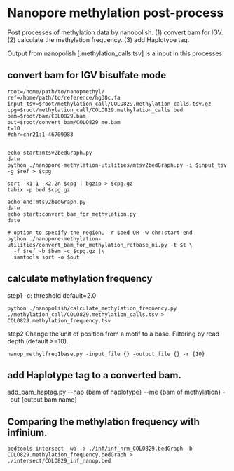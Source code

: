 

# Nanopore methylation post-process
Post processes of methylation data by nanopolish.
(1) convert bam for IGV.
(2) calculate the methylation frequency.
(3) add Haplotype tag.

Output from nanopolish [.methylation_calls.tsv] is a input in this processes.

## convert bam for IGV bisulfate mode

```
root=/home/path/to/nanopmethyl/
ref=/home/path/to/reference/hg38c.fa
input_tsv=$root/methylation_call/COLO829.methylation_calls.tsv.gz
cpg=$root/methylation_call/COLO829.methylation_calls.bed
bam=$root/bam/COLO829.bam
out=$root/convert_bam/COLO829_me.bam
t=10
#chr=chr21:1-46709983


echo start:mtsv2bedGraph.py  
date
python ./nanopore-methylation-utilities/mtsv2bedGraph.py -i $input_tsv -g $ref > $cpg

sort -k1,1 -k2,2n $cpg | bgzip > $cpg.gz
tabix -p bed $cpg.gz

echo end:mtsv2bedGraph.py
date
echo start:convert_bam_for_methylation.py
date

# option to specify the region, -r $bed OR -w chr:start-end
python ./nanopore-methylation-utilities/convert_bam_for_methylation_refbase_ni.py -t $t \
  -f $ref -b $bam -c $cpg.gz |\
  samtools sort -o $out
```

## calculate methylation frequency
step1
-c: threshold default=2.0
```
python ./nanopolish/calculate_methylation_frequency.py ./methylation_call/COLO829.methylation_calls.tsv > COLO829.methylation_frequency.tsv

```
step2
Change the unit of position from a motif to a base.
Filtering by read depth (default >=10).
```
nanop_methylfreq1base.py -input_file {} -output_file {} -r {10}
```

## add Haplotype tag to a converted bam.

add_bam_haptag.py --hap {bam of haplotype} --me {bam of methylation} --out {output bam name}

## Comparing the methylation frequency with infinium. 
```
bedtools intersect -wo -a ./inf/inf_nrm_COLO829.bedGraph -b COLO829.methylation_frequency.bedGraph > ./intersect/COLO829_inf_nanop.bed

```
